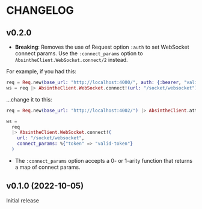# CHANGELOG

## v0.2.0

- **Breaking**: Removes the use of Request option `:auth` to set WebSocket connect params. Use the `:connect_params` option to `AbsintheClient.WebSocket.connect/2` instead.

For example, if you had this:

```elixir
req = Req.new(base_url: "http://localhost:4000/", auth: {:bearer, "valid-token"}) |> AbsintheClient.attach()
ws = req |> AbsintheClient.WebSocket.connect!(url: "/socket/websocket")
```

...change it to this:

```elixir
req = Req.new(base_url: "http://localhost:4002/") |> AbsintheClient.attach()

ws =
  req
  |> AbsintheClient.WebSocket.connect!(
    url: "/socket/websocket",
    connect_params: %{"token" => "valid-token"}
  )
```

- The `:connect_params` option accepts a 0- or 1-arity function that returns a map of connect params.

## v0.1.0 (2022-10-05)

Initial release
